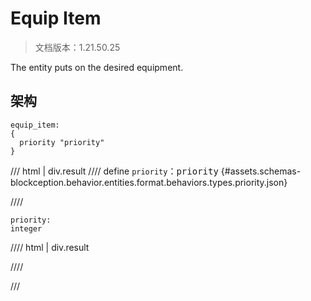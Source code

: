 # Equip Item

> 文档版本：1.21.50.25

The entity puts on the desired equipment.

## 架构

```mcschema
equip_item:
{
  priority "priority"
}

```

/// html | div.result
//// define
`priority`：<samp>priority</samp> {#assets.schemas-blockception.behavior.entities.format.behaviors.types.priority.json}


////

```mcschema
priority:
integer

```

//// html | div.result

////



///

